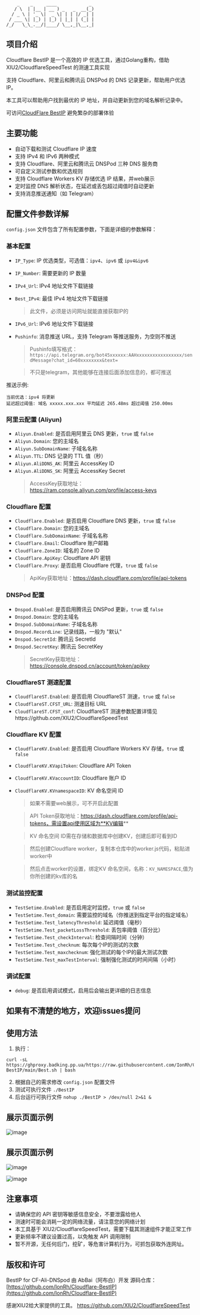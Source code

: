 ```
    _    _     ____            _ 
   / \  | |__ | __ ) _   _  __(_)
  / _ \ | '_ \|  _ \| | | |/ _| |
 / ___ \| |_) | |_) | |_| | (_| |
/_/   \_\_.__/|____/ \__,_|\__,_|
```

## 项目介绍

Cloudflare BestIP 是一个高效的 IP 优选工具，通过Golang重构，借助 XIU2/CloudflareSpeedTest 的测速工具实现

支持 Cloudflare、阿里云和腾讯云 DNSPod 的 DNS 记录更新，帮助用户优选IP。

本工具可以帮助用户找到最优的 IP 地址，并自动更新到您的域名解析记录中。

可访问[CloudFlare BestIP](http://bestip.badking.pp.ua/) 避免繁杂的部署体验

## 主要功能

- 自动下载和测试 Cloudflare IP 速度
- 支持 IPv4 和 IPv6 两种模式
- 支持 Cloudflare、阿里云和腾讯云 DNSPod 三种 DNS 服务商
- 可自定义测试参数和优选规则
- 支持 Cloudflare Workers KV 存储优选 IP 结果，并web展示
- 定时监控 DNS 解析状态，在延迟或丢包超过阈值时自动更新
- 支持消息推送通知（如 Telegram）

## 配置文件参数详解

`config.json` 文件包含了所有配置参数，下面是详细的参数解释：

### 基本配置

- `IP_Type`: IP 优选类型，可选值：`ipv4`、`ipv6` 或 `ipv4&ipv6`
- `IP_Number`: 需要更新的 IP 数量
- `IPv4_Url`: IPv4 地址文件下载链接
- `Best_IPv4`: 最佳 IPv4 地址文件下载链接
  > 此文件，必须是访问网址就能直接获取IP的
- `IPv6_Url`: IPv6 地址文件下载链接
- `Pushinfo`: 消息推送 URL，支持 Telegram 等推送服务，为空则不推送
  > Pushinfo填写格式：`https://api.telegram.org/bot45xxxxxx:AAHxxxxxxxxxxxxxxxxx/sendMessage?chat_id=60xxxxxxxx&text=`

  > 不只是telegram，其他能够在连接后面添加信息的，都可推送

推送示例:
```
当前优选：ipv4 将更新
延迟超过阈值: 域名 xxxxx.xxx.xxx 平均延迟 265.48ms 超过阈值 250.00ms
```

### 阿里云配置 (Aliyun)

- `Aliyun.Enabled`: 是否启用阿里云 DNS 更新，`true` 或 `false`
- `Aliyun.Domain`: 您的主域名
- `Aliyun.SubDomainName`: 子域名名称
- `Aliyun.TTL`: DNS 记录的 TTL 值（秒）
- `Aliyun.AliDDNS_AK`: 阿里云 AccessKey ID
- `Aliyun.AliDDNS_SK`: 阿里云 AccessKey Secret
  > AccessKey获取地址：https://ram.console.aliyun.com/profile/access-keys

### Cloudflare 配置

- `Cloudflare.Enabled`: 是否启用 Cloudflare DNS 更新，`true` 或 `false`
- `Cloudflare.Domain`: 您的主域名
- `Cloudflare.SubDomainName`: 子域名名称
- `Cloudflare.Email`: Cloudflare 账户邮箱
- `Cloudflare.ZoneID`: 域名的 Zone ID
- `Cloudflare.ApiKey`: Cloudflare API 密钥
- `Cloudflare.Proxy`: 是否启用 Cloudflare 代理，`true` 或 `false`
  > ApiKey获取地址：https://dash.cloudflare.com/profile/api-tokens

### DNSPod 配置

- `Dnspod.Enabled`: 是否启用腾讯云 DNSPod 更新，`true` 或 `false`
- `Dnspod.Domain`: 您的主域名
- `Dnspod.SubDomainName`: 子域名名称
- `Dnspod.RecordLine`: 记录线路，一般为 "默认"
- `Dnspod.SecretId`: 腾讯云 SecretId
- `Dnspod.SecretKey`: 腾讯云 SecretKey
  > SecretKey获取地址：https://console.dnspod.cn/account/token/apikey

### CloudflareST 测速配置

- `CloudflareST.Enabled`: 是否启用 CloudflareST 测速，`true` 或 `false`
- `CloudflareST.CFST_URL`: 测速目标 URL
- `CloudflareST.CFST_conf`: CloudflareST 测速参数配置详情见https://github.com/XIU2/CloudflareSpeedTest

### Cloudflare KV 配置

- `CloudflareKV.Enabled`: 是否启用 Cloudflare Workers KV 存储，`true` 或 `false`
- `CloudflareKV.KVapiToken`: Cloudflare API Token
- `CloudflareKV.KVaccountID`: Cloudflare 账户 ID
- `CloudflareKV.KVnamespaceID`: KV 命名空间 ID
  > 如果不需要web展示，可不开启此配置 

  > API Token获取地址：https://dash.cloudflare.com/profile/api-tokens，需设置api使用区域为**KV编辑**

  > KV 命名空间 ID需在存储和数据库中创建KV，创建后即可看到ID

  > 然后创建Cloudflare worker，复制本仓库中的worker.js代码，粘贴进worker中

  > 然后点击worker的设置，绑定KV 命名空间，名称：`KV_NAMESPACE`,值为你所创建的kv库的名

### 测试监控配置

- `TestSetime.Enabled`: 是否启用定时监控，`true` 或 `false`
- `TestSetime.Test_domain`: 需要监控的域名（你推送到指定平台的指定域名）
- `TestSetime.Test_latencyThreshold`: 延迟阈值（毫秒）
- `TestSetime.Test_packetLossThreshold`: 丢包率阈值（百分比）
- `TestSetime.Test_checkInterval`: 检查间隔时间（分钟）
- `TestSetime.Test_checknum`: 每次每个IP的测试的次数
- `TestSetime.Test_maxchecknum`: 强化测试的每个IP的最大测试次数
- `TestSetime.Test_maxTestInterval`: 强制强化测试的时间间隔（小时）

### 调试配置

- `debug`: 是否启用调试模式，启用后会输出更详细的日志信息

## 如果有不清楚的地方，欢迎issues提问

## 使用方法

1. 执行：

```
curl -sL https://ghproxy.badking.pp.ua/https://raw.githubusercontent.com/IonRh/Cloudflare-BestIP/main/Best.sh | bash

```

2. 根据自己的需求修改 `config.json` 配置文件
3. 测试可执行文件 `./BestIP`
4. 后台运行可执行文件 `nohup ./BestIP > /dev/null 2>&1 &`

## 展示页面示例

![image](https://github.com/user-attachments/assets/24a57a0e-42a1-4853-8268-3f545658fecc)

## 展示页面示例

![image](https://github.com/user-attachments/assets/7a94937a-3bde-4471-90da-7441017d1c6c)

![image](https://github.com/user-attachments/assets/df0e6aa3-4cdd-458a-ba9e-7c640bcf56e8)

## 注意事项

- 请确保您的 API 密钥等敏感信息安全，不要泄露给他人
- 测速时可能会消耗一定的网络流量，请注意您的网络计划
- 本工具基于 XIU2/CloudflareSpeedTest，需要下载其测速组件才能正常工作
- 更新频率不建议设置过高，以免触发 API 调用限制
- 暂不开源，无任何后门，挖矿，等危害计算机行为，可抓包获取外连网址。

## 版权和许可

BestIP for CF-Ali-DNSpod 由 AbBai（阿布白）开发
源码仓库：[https://github.com/IonRh/Cloudflare-BestIP](https://github.com/IonRh/Cloudflare-BestIP)

感谢XIU2给大家提供的工具。 https://github.com/XIU2/CloudflareSpeedTest
